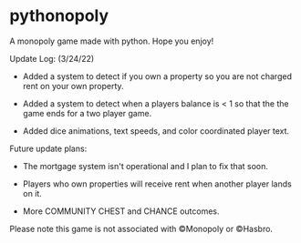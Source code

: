 # pythonopoly
A monopoly game made with python. Hope you enjoy!

Update Log: (3/24/22)

- Added a system to detect if you own a property so you are not
charged rent on your own property. 

- Added a system to detect when a players balance is < 1 so that
the the game ends for a two player game.

- Added dice animations, text speeds, and color coordinated player text.

Future update plans:

- The mortgage system isn't operational and I plan to fix that soon.

- Players who own properties will receive rent when another player lands on it. 

- More COMMUNITY CHEST and CHANCE outcomes. 

Please note this game is not associated with ©Monopoly or ©Hasbro. 
